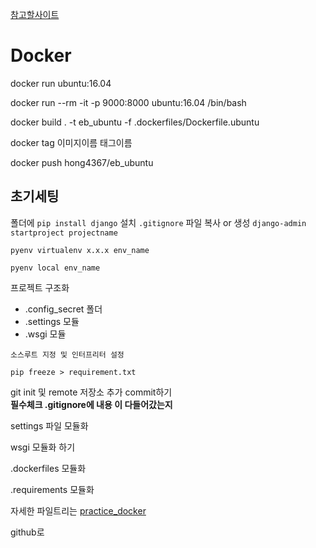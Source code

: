 [참고할사이트](https://subicura.com/2017/01/19/docker-guide-for-beginners-1.html)
# Docker
docker run ubuntu:16.04

docker run --rm -it -p 9000:8000 ubuntu:16.04 /bin/bash

docker build . -t eb_ubuntu -f .dockerfiles/Dockerfile.ubuntu

docker tag 이미지이름 태그이름

docker push hong4367/eb_ubuntu



## 초기세팅

폴더에 `pip install django` 설치
`.gitignore` 파일 복사 or 생성
`django-admin startproject projectname`

`pyenv virtualenv x.x.x env_name`

`pyenv local env_name`

프로젝트 구조화

- .config_secret 폴더	
- .settings 모듈
- .wsgi 모듈
	
`소스루트 지정 및 인터프리터 설정`

`pip freeze > requirement.txt`
	
git init 및 remote 저장소 추가
commit하기	
**필수체크 .gitignore에 내용 이 다들어갔는지**

settings 파일 모듈화

wsgi 모듈화 하기

.dockerfiles 모듈화

.requirements 모듈화

자세한 파일트리는 [practice_docker](https://github.com/hongdonghyun/practice_docker/tree/master/django_app/config/settings)

github로
